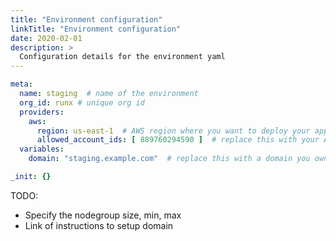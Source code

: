 ```yaml
---
title: "Environment configuration"
linkTitle: "Environment configuration"
date: 2020-02-01
description: >
  Configuration details for the environment yaml
---
```


```yaml
meta:
  name: staging  # name of the environment
  org_id: runx # unique org id
  providers:
    aws:
      region: us-east-1  # AWS region where you want to deploy your apps
      allowed_account_ids: [ 889760294590 ]  # replace this with your AWS account id
  variables:
    domain: "staging.example.com"  # replace this with a domain you own

_init: {}
```

TODO:
* Specify the nodegroup size, min, max
* Link of instructions to setup domain
